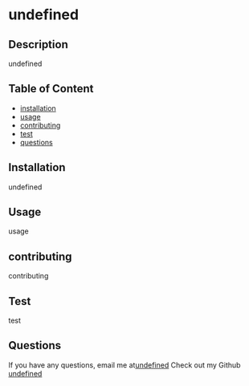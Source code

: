 # undefined
  
  ## Description
  undefined
  ## Table of Content 
  * [installation](#installation)
  * [usage](#usage)
  * [contributing](#contributing)
  * [test](#test)
  * [questions](#questions)
  

  ## Installation
  undefined




  ## Usage
  usage



  
  ## contributing
  contributing



  
  ## Test 
  test




  
  ## Questions
  If you have any questions, email me at[undefined](mailto:undefined.com)
  Check out my Github [undefined](https://github.com/undefined/)

